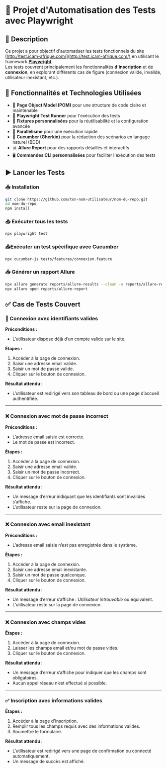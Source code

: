 # 🧪 Projet d'Automatisation des Tests avec Playwright

## 📌 Description

Ce projet a pour objectif d'automatiser les tests fonctionnels du site [http://test.icam-afrique.com/](http://test.icam-afrique.com/) en utilisant le framework **[Playwright](https://playwright.dev/)**.  
Les tests couvrent principalement les fonctionnalités **d'inscription** et de **connexion**, en explorant différents cas de figure (connexion valide, invalide, utilisateur inexistant, etc.).

## 🔧 Fonctionnalités et Technologies Utilisées

- 🧱 **Page Object Model (POM)** pour une structure de code claire et maintenable  
- 🧪 **Playwright Test Runner** pour l'exécution des tests  
- 🧷 **Fixtures personnalisées** pour la réutilisabilité et la configuration avancée  
- 🧵 **Parallélisme** pour une exécution rapide  
- 🍰 **Cucumber (Gherkin)** pour la rédaction des scénarios en langage naturel (BDD)  
- 📊 **Allure Report** pour des rapports détaillés et interactifs  
- 🖥️ **Commandes CLI personnalisées** pour faciliter l'exécution des tests


## ▶️ Lancer les Tests

### 📥 Installation

```bash
git clone https://github.com/ton-nom-utilisateur/nom-du-repo.git
cd nom-du-repo
npm install
```
### 📥 Exécuter tous les tests
```bash
npx playwright test
```
### 📥Exécuter un test spécifique avec Cucumber
```bash
npx cucumber-js tests/features/connexion.feature
```
### 📥 Générer un rapport Allure
```bash
npx allure generate reports/allure-results --clean -o reports/allure-report
npx allure open reports/allure-report
```

## ✅ Cas de Tests Couvert

### 🔐 Connexion avec identifiants valides

**Préconditions :**  
- L’utilisateur dispose déjà d’un compte valide sur le site.

**Étapes :**  
1. Accéder à la page de connexion.  
2. Saisir une adresse email valide.  
3. Saisir un mot de passe valide.  
4. Cliquer sur le bouton de connexion.  

**Résultat attendu :**  
- L’utilisateur est redirigé vers son tableau de bord ou une page d’accueil authentifiée.

---

### ❌ Connexion avec mot de passe incorrect

**Préconditions :**  
- L’adresse email saisie est correcte.  
- Le mot de passe est incorrect.

**Étapes :**  
1. Accéder à la page de connexion.  
2. Saisir une adresse email valide.  
3. Saisir un mot de passe incorrect.  
4. Cliquer sur le bouton de connexion.  

**Résultat attendu :**  
- Un message d’erreur indiquant que les identifiants sont invalides s’affiche.  
- L’utilisateur reste sur la page de connexion.

---

### ❌ Connexion avec email inexistant

**Préconditions :**  
- L’adresse email saisie n’est pas enregistrée dans le système.

**Étapes :**  
1. Accéder à la page de connexion.  
2. Saisir une adresse email inexistante.  
3. Saisir un mot de passe quelconque.  
4. Cliquer sur le bouton de connexion.  

**Résultat attendu :**  
- Un message d’erreur s’affiche : *Utilisateur introuvable* ou équivalent.  
- L’utilisateur reste sur la page de connexion.

---

### ❌ Connexion avec champs vides

**Étapes :**  
1. Accéder à la page de connexion.  
2. Laisser les champs email et/ou mot de passe vides.  
3. Cliquer sur le bouton de connexion.  

**Résultat attendu :**  
- Un message d’erreur s’affiche pour indiquer que les champs sont obligatoires.  
- Aucun appel réseau n’est effectué si possible.

---

### ✅ Inscription avec informations valides

**Étapes :**  
1. Accéder à la page d'inscription.  
2. Remplir tous les champs requis avec des informations valides.  
3. Soumettre le formulaire.

**Résultat attendu :**  
- L’utilisateur est redirigé vers une page de confirmation ou connecté automatiquement.  
- Un message de succès est affiché.














